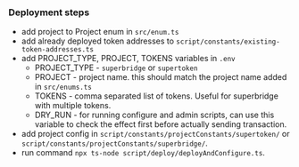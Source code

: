### Deployment steps

- add project to Project enum in `src/enum.ts`
- add already deployed token addresses to `script/constants/existing-token-addresses.ts`
- add PROJECT_TYPE, PROJECT, TOKENS variables in `.env`
  - PROJECT_TYPE - `superbridge` or `supertoken`
  - PROJECT - project name. this should match the project name added in `src/enums.ts`
  - TOKENS - comma separated list of tokens. Useful for superbridge with multiple tokens.
  - DRY_RUN - for running configure and admin scripts, can use this variable to check the effect first before actually sending transaction.
- add project config in `script/constants/projectConstants/supertoken/` or `script/constants/projectConstants/superbridge/`.
- run command `npx ts-node script/deploy/deployAndConfigure.ts`.
